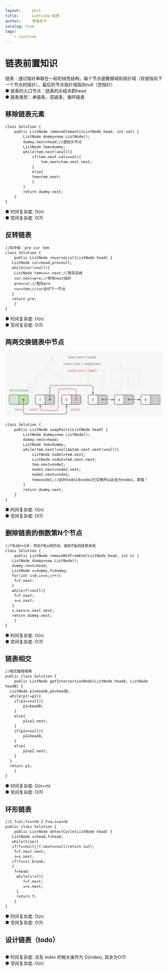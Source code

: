 ```yaml
---
layout:     post
title:      LeetCode-链表
author:     黑矮皮卡
catalog: true
tags:
    - LeetCode
---
```


# 链表前置知识
链表：通过指针串联在一起的线性结构，每个节点是数据域和指针域（存放指向下一个节点的指针），最后的节点指针域指向null（空指针）  
● 链表的入口节点：链表的头结点即head  
● 链表类型：单链表，双链表，循环链表  
## 移除链表元素
```
class Solution {
    public ListNode removeElements(ListNode head, int val) {
        ListNode dummy=new ListNode();
        dummy.next=head;//虚拟头节点
        ListNode tem=dummy;
        while(tem.next!=null){
            if(tem.next.val==val){
                tem.next=tem.next.next;
            }
            else{
            tem=tem.next;
            }
        }
        return dummy.next;
    }
}
```
● 时间复杂度: O(n)  
● 空间复杂度: O(1)  
## 反转链表
```
//后中前：pre cur tem
class Solution {
    public ListNode reverseList(ListNode head) {
   ListNode cur=head,pre=null;
   while(cur!=null){
    ListNode tem=cur.next;//暂存后继
    cur.next=pre;//修改next指针
    pre=cur;//暂存pre
    cur=tem;//cur访问下一节点
   }     
   return pre;
    }
}
```
● 时间复杂度: O(n)  
● 空间复杂度: O(1)  
## 两两交换链表中节点
![](https://github.com/heiaipika/heiaipika.github.io/blob/master/img/leetcode1.jpg?raw=true)
```
class Solution {
    public ListNode swapPairs(ListNode head) {
        ListNode dummy=new ListNode();
        dummy.next=head;
        ListNode tem=dummy;
        while(tem.next!=null&&tem.next.next!=null){
            ListNode node1=tem.next;
            ListNode node2=tem.next.next;
            tem.next=node2;
            node1.next=node2.next;
            node2.next=node1;
            tem=node1;//此时node1与node2已交换所以此处为node1，易错！
        }
        return dummy.next;
    }
}
```
● 时间复杂度: O(n)  
● 空间复杂度: O(1)  
## 删除链表的倒数第N个节点 
```
//f先动n+1步，然后f和s同时动，直到f指向链表末尾
class Solution {
    public ListNode removeNthFromEnd(ListNode head, int n) {
   ListNode dummy=new ListNode();
   dummy.next=head;
   ListNode s=dummy,f=dummy;    
   for(int i=0;i<=n;i++){
    f=f.next;
   } 
   while(f!=null){
    f=f.next;
    s=s.next;
   }
   s.next=s.next.next;
   return dummy.next;
    }
}
```
● 时间复杂度: O(n)  
● 空间复杂度: O(1)  
## 链表相交
```
//相交路程相等
public class Solution {
    public ListNode getIntersectionNode(ListNode headA, ListNode headB) {
  ListNode p1=headA,p2=headB;
  while(p1!=p2){
    if(p1==null){
        p1=headB;
    }
    else{
        p1=p1.next;
    }
    if(p2==null){
        p2=headA;
    }
    else{
        p2=p2.next;
    }
  } 
  return p1;     
    }
}
```
● 时间复杂度: O(n+m)  
● 空间复杂度: O(1)  
## 环形链表
```
//1.f=2s;f=s+nb 2.f=a;s=a+nb
public class Solution {
    public ListNode detectCycle(ListNode head) {
   ListNode s=head,f=head;
   while(true){
   if(f==null||f.next==null)return null;
    f=f.next.next;
    s=s.next;
   if(f==s) break;  
   }
    f=head;
     while(s!=f){
        f=f.next;
        s=s.next;
     }
     return f;
    }
}
```
● 时间复杂度: O(n)  
● 空间复杂度: O(1)  
## 设计链表（todo）
```
```
● 时间复杂度: 涉及 index 的相关操作为 O(index), 其余为O(1)  
● 空间复杂度: O(n)  
